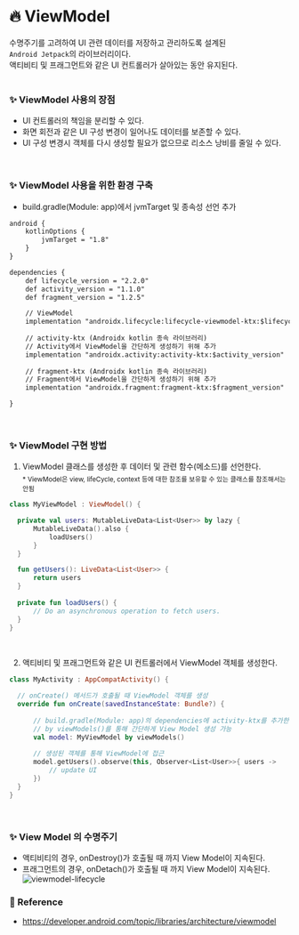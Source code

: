 # :fire: ViewModel
수명주기를 고려하여 UI 관련 데이터를 저장하고 관리하도록 설계된 <br>
`Android Jetpack`의 라이브러리이다.<br>
액티비티 및 프래그먼트와 같은 UI 컨트롤러가 살아있는 동안 유지된다. <br>
<br>

### :sparkles: ViewModel 사용의 장점
* UI 컨트롤러의 책임을 분리할 수 있다.
* 화면 회전과 같은 UI 구성 변경이 일어나도 데이터를 보존할 수 있다.
* UI 구성 변경시 객체를 다시 생성할 필요가 없으므로 리소스 낭비를 줄일 수 있다.
<br>

### :sparkles: ViewModel 사용을 위한 환경 구축
* build.gradle(Module: app)에서 jvmTarget 및 종속성 선언 추가
```xml
android {
    kotlinOptions {
        jvmTarget = "1.8"
    }
}

dependencies {
    def lifecycle_version = "2.2.0"
    def activity_version = "1.1.0"
    def fragment_version = "1.2.5"

    // ViewModel
    implementation "androidx.lifecycle:lifecycle-viewmodel-ktx:$lifecycle_version"
    
    // activity-ktx (Androidx kotlin 종속 라이브러리)
    // Activity에서 ViewModel을 간단하게 생성하기 위해 추가
    implementation "androidx.activity:activity-ktx:$activity_version"
    
    // fragment-ktx (Androidx kotlin 종속 라이브러리)
    // Fragment에서 ViewModel을 간단하게 생성하기 위해 추가
    implementation "androidx.fragment:fragment-ktx:$fragment_version"

}
```
<br>

### :sparkles: ViewModel 구현 방법
1. ViewModel 클래스를 생성한 후 데이터 및 관련 함수(메소드)를 선언한다. <br>
<sub>* ViewModel은 view, lifeCycle, context 등에 대한 참조를 보유할 수 있는 클래스를 참조해서는 안됨</sub>
  ```kotlin
class MyViewModel : ViewModel() {

    private val users: MutableLiveData<List<User>> by lazy {
        MutableLiveData().also {
            loadUsers()
        }
    }

    fun getUsers(): LiveData<List<User>> {
        return users
    }
    
    private fun loadUsers() {
        // Do an asynchronous operation to fetch users.
    }
}
```
<br>

2. 액티비티 및 프래그먼트와 같은 UI 컨트롤러에서 ViewModel 객체를 생성한다.
  ```kotlin
class MyActivity : AppCompatActivity() {

    // onCreate() 메서드가 호출될 때 ViewModel 객체를 생성
    override fun onCreate(savedInstanceState: Bundle?) {
    
        // build.gradle(Module: app)의 dependencies에 activity-ktx를 추가한 경우,
        // by viewModels()를 통해 간단하게 View Model 생성 가능
        val model: MyViewModel by viewModels()
        
        // 생성된 객체를 통해 ViewModel에 접근
        model.getUsers().observe(this, Observer<List<User>>{ users ->
            // update UI
        })
    }
}
```
<br>

### :sparkles: View Model 의 수명주기
* 액티비티의 경우, onDestroy()가 호출될 때 까지 View Model이 지속된다.
* 프래그먼트의 경우, onDetach()가 호출될 때 까지 View Model이 지속된다.
![viewmodel-lifecycle](https://user-images.githubusercontent.com/47806943/95162896-a14ac500-07e1-11eb-8399-37ba1c8d32d6.png)


### :memo: Reference
* https://developer.android.com/topic/libraries/architecture/viewmodel
